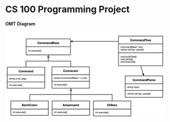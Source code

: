 # CS 100 Programming Project




#### **OMT Diagram**
![OMT Diagram](images/Screen_Shot_2019-10-28_at_17.15.23.png )

